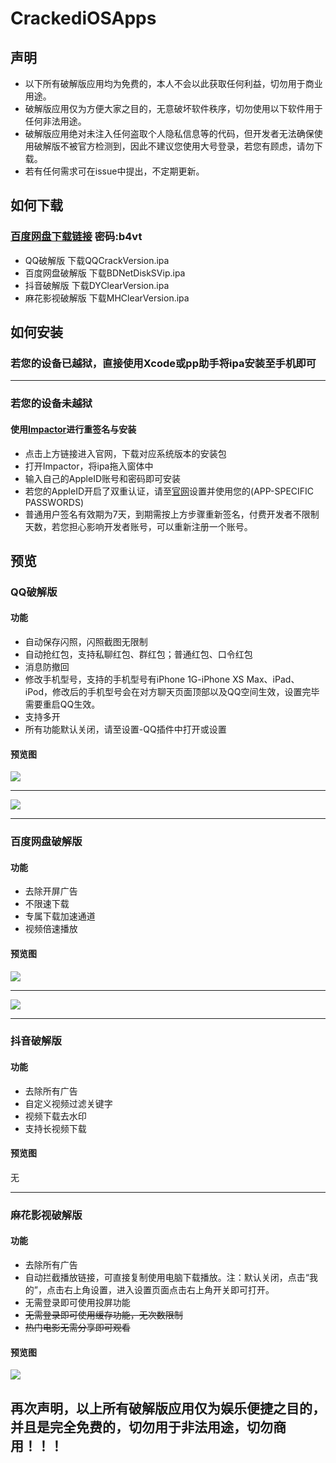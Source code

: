 # CrackediOSApps
## 声明
* 以下所有破解版应用均为免费的，本人不会以此获取任何利益，切勿用于商业用途。
* 破解版应用仅为方便大家之目的，无意破坏软件秩序，切勿使用以下软件用于任何非法用途。
* 破解版应用绝对未注入任何盗取个人隐私信息等的代码，但开发者无法确保使用破解版不被官方检测到，因此不建议您使用大号登录，若您有顾虑，请勿下载。
* 若有任何需求可在issue中提出，不定期更新。
## 如何下载
### [百度网盘下载链接](https://pan.baidu.com/s/1Q_SO6c4NB4CTkw1tXBuO7w) 密码:b4vt
* QQ破解版 下载QQCrackVersion.ipa
* 百度网盘破解版 下载BDNetDiskSVip.ipa
* 抖音破解版 下载DYClearVersion.ipa
* 麻花影视破解版 下载MHClearVersion.ipa
## 如何安装
### 若您的设备已越狱，直接使用Xcode或pp助手将ipa安装至手机即可

***

### 若您的设备未越狱
#### 使用[Impactor](http://www.cydiaimpactor.com)进行重签名与安装
* 点击上方链接进入官网，下载对应系统版本的安装包
* 打开Impactor，将ipa拖入窗体中
* 输入自己的AppleID账号和密码即可安装
* 若您的AppleID开启了双重认证，请至[官网](https://appleid.apple.com/account/manage)设置并使用您的(APP-SPECIFIC PASSWORDS)
* 普通用户签名有效期为7天，到期需按上方步骤重新签名，付费开发者不限制天数，若您担心影响开发者账号，可以重新注册一个账号。
## 预览
### QQ破解版
#### 功能
* 自动保存闪照，闪照截图无限制
* 自动抢红包，支持私聊红包、群红包；普通红包、口令红包
* 消息防撤回
* 修改手机型号，支持的手机型号有iPhone 1G-iPhone XS Max、iPad、iPod，修改后的手机型号会在对方聊天页面顶部以及QQ空间生效，设置完毕需要重启QQ生效。
* 支持多开
* 所有功能默认关闭，请至设置-QQ插件中打开或设置
#### 预览图
<img src="https://github.com/SmileZXLee/CrackediOSApps/blob/master/QQCrackVersionDemoImg/demo1.png?raw=true"/>

***

<img src="https://github.com/SmileZXLee/CrackediOSApps/blob/master/QQCrackVersionDemoImg/demo2.gif?raw=true"/>

***

### 百度网盘破解版
#### 功能
* 去除开屏广告
* 不限速下载
* 专属下载加速通道
* 视频倍速播放
#### 预览图
<img src="https://github.com/SmileZXLee/CrackediOSApps/blob/master/BDNetDiskSVipDemoImg/demo1.png?raw=true"/>

***

<img src="https://github.com/SmileZXLee/CrackediOSApps/blob/master/BDNetDiskSVipDemoImg/demo2.png?raw=true"/>

***

### 抖音破解版
#### 功能
* 去除所有广告
* 自定义视频过滤关键字
* 视频下载去水印
* 支持长视频下载
#### 预览图
无

***

### 麻花影视破解版
#### 功能
* 去除所有广告
* 自动拦截播放链接，可直接复制使用电脑下载播放。注：默认关闭，点击“我的”，点击右上角设置，进入设置页面点击右上角开关即可打开。
* 无需登录即可使用投屏功能
* <del>无需登录即可使用缓存功能，无次数限制</del>
* <del>热门电影无需分享即可观看</del>
#### 预览图
<img src="https://github.com/SmileZXLee/CrackediOSApps/blob/master/MHClearVersionDemoImg/demo1.gif?raw=true"/>

## 再次声明，以上所有破解版应用仅为娱乐便捷之目的，并且是完全免费的，切勿用于非法用途，切勿商用！！！

